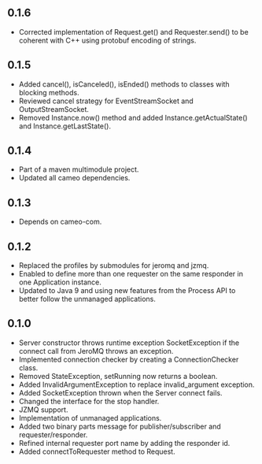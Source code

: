 0.1.6
-----

* Corrected implementation of Request.get() and Requester.send() to be coherent with C++ using protobuf encoding of strings.

0.1.5
-----

* Added cancel(), isCanceled(), isEnded() methods to classes with blocking methods.
* Reviewed cancel strategy for EventStreamSocket and OutputStreamSocket.
* Removed Instance.now() method and added Instance.getActualState() and Instance.getLastState(). 

0.1.4
-----

* Part of a maven multimodule project.
* Updated all cameo dependencies.

0.1.3
-----

* Depends on cameo-com.

0.1.2
-----

* Replaced the profiles by submodules for jeromq and jzmq.
* Enabled to define more than one requester on the same responder in one Application instance.
* Updated to Java 9 and using new features from the Process API to better follow the unmanaged applications.

0.1.0
-----

* Server constructor throws runtime exception SocketException if the connect call from JeroMQ throws an exception.
* Implemented connection checker by creating a ConnectionChecker class.
* Removed StateException, setRunning now returns a boolean.
* Added InvalidArgumentException to replace invalid_argument exception.
* Added SocketException thrown when the Server connect fails.
* Changed the interface for the stop handler.
* JZMQ support.
* Implementation of unmanaged applications.
* Added two binary parts message for publisher/subscriber and requester/responder.
* Refined internal requester port name by adding the responder id.
* Added connectToRequester method to Request.